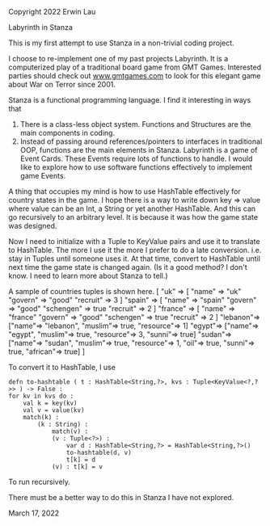 Copyright 2022 Erwin Lau

Labyrinth in Stanza

This is my first attempt to use Stanza in a non-trivial coding project.

I choose to re-implement one of my past projects Labyrinth.
It is a computerized play of a traditional board game from GMT Games.
Interested parties should check out www.gmtgames.com to look for this elegant game about War on Terror since 2001.

Stanza is a functional programming language. I find it interesting in ways that 
1. There is a class-less object system. Functions and Structures are the main components in coding.
2. Instead of passing around references/pointers to interfaces in traditional OOP, functions are the main elements in Stanza.
   Labyrinth is a game of Event Cards. These Events require lots of functions to handle. I would like to explore how to use software functions effectively to implement game Events.

A thing that occupies my mind is how to use HashTable effectively for country states in the game. I hope there is a way to write down key => value where value can be an Int, a String or yet another HashTable. And this can go recursively to an arbitrary level. It is because it was how the game state was designed.

Now I need to initialize with a Tuple to KeyValue pairs and use it to translate to HashTable. The more I use it the more I prefer to do a late conversion. i.e. stay in Tuples until someone uses it. At that time, convert to HashTable until next time the game state is changed again. (Is it a good method? I don't know. I need to learn more about Stanza to tell.)

A sample of countries tuples is shown here.
    [
    "uk" => [ "name" => "uk" "govern" => "good" "recruit" => 3 ]
    "spain" => [ "name" => "spain" "govern" => "good" "schengen" => true "recruit" => 2 ]
    "france" => [ "name" => "france" "govern" => "good" "schengen" => true "recruit" => 2 ]
    "lebanon"=> ["name"=> "lebanon", "muslim"=> true, "resource"=> 1]
    "egypt"=> ["name"=> "egypt", "muslim"=> true, "resource"=> 3, "sunni"=> true]
    "sudan"=> ["name"=> "sudan", "muslim"=> true, "resource"=> 1, "oil"=> true, "sunni"=> true, "african"=> true]
    ]

To convert it to HashTable, I use

    defn to-hashtable ( t : HashTable<String,?>, kvs : Tuple<KeyValue<?,?>> ) -> False :
    for kv in kvs do :
        val k = key(kv)
        val v = value(kv)
        match(k) :
            (k : String) : 
                match(v) :
                (v : Tuple<?>) :
                    var d : HashTable<String,?> = HashTable<String,?>()
                    to-hashtable(d, v)
                    t[k] = d
                (v) : t[k] = v  

To run recursively.

There must be a better way to do this in Stanza I have not explored.

March 17, 2022



